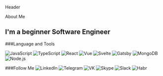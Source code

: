 Header

About Me
## I'm a beginner Software Engineer

[comment]: <> (Projects)

###Language and Tools

![JavaScript](https://img.shields.io/badge/JavaScript-090909?style=for-the-badge&logo=javascript&logoColor=F9E64A)
![TypeScript](https://img.shields.io/badge/TypeScript-090909?style=for-the-badge&logo=TypeScript&logoColor=3178C6)
![React](https://img.shields.io/badge/react-090909?style=for-the-badge&logo=react&logoColor=81E1FB)
![Vue](https://img.shields.io/badge/vue-090909?style=for-the-badge&logo=Vue.js&logoColor=4FC08D)
![Svelte](https://img.shields.io/badge/Svelte-090909?style=for-the-badge&logo=Svelte&logoColor=FF3E00)
![Gatsby](https://img.shields.io/badge/Gatsby-090909?style=for-the-badge&logo=Gatsby&logoColor=663399)
![MongoDB](https://img.shields.io/badge/MongoDB-090909?style=for-the-badge&logo=MongoDB&logoColor=47A248)
![Node.js](https://img.shields.io/badge/Node.js-090909?style=for-the-badge&logo=Node.js&logoColor=339933)

###Follow Me
![LinkedIn](https://img.shields.io/badge/LinkedIn-090909?style=for-the-badge&logo=LinkedIn&logoColor=0A66C2)
![Telegram](https://img.shields.io/badge/Telegram-090909?style=for-the-badge&logo=Telegram&logoColor=26A5E4)
![VK](https://img.shields.io/badge/VK-090909?style=for-the-badge&logo=VK&logoColor=4680C2)
![Skype](https://img.shields.io/badge/Skype-090909?style=for-the-badge&logo=Skype&logoColor=00AFF0)
![Slack](https://img.shields.io/badge/Slack-090909?style=for-the-badge&logo=Slack&logoColor=4A154B)
![Habr](https://img.shields.io/badge/Habr-090909?style=for-the-badge&logo=Habr&logoColor=65A3BE)

